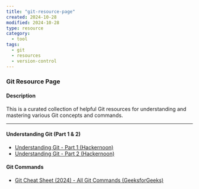 ```yaml
---
title: "git-resource-page"
created: 2024-10-28
modified: 2024-10-28
type: resource
category:
  - tool
tags:
  - git
  - resources
  - version-control
---
```


### Git Resource Page

#### Description
This is a curated collection of helpful Git resources for understanding and mastering various Git concepts and commands.

---

#### **Understanding Git (Part 1 & 2)**
- [Understanding Git - Part 1 (Hackernoon)](https://hackernoon.com/understanding-git-fcffd87c15a3)
- [Understanding Git - Part 2 (Hackernoon)](https://hackernoon.com/understanding-git-2-81feb12b8b26?ref=hackernoon.com)

#### **Git Commands**
- [Git Cheat Sheet (2024) - All Git Commands (GeeksforGeeks)](https://www.geeksforgeeks.org/git-cheat-sheet/)
